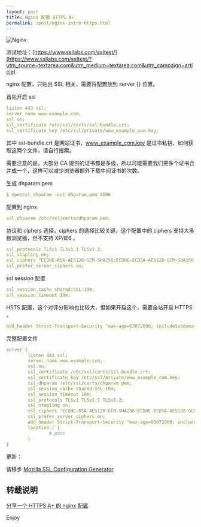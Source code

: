 ```yaml
---
layout: post
title: Nginx 配置 HTTPS A+
permalink: /post/nginx-intro-https.html
---
```


![Nginx](https://cdn.jsdelivr.net/gh/cyrilsoy/hello-blog@main/static/nginx-intro-https/nginx-intro-https-1.png)

<!--more-->

测试地址：[https://www.ssllabs.com/ssltest/](https://www.ssllabs.com/ssltest/?utm_source=textarea.com&utm_medium=textarea.com&utm_campaign=article)

nginx 配置，只贴出 SSL 相关，需要将配置放到 server {} 位置。

首先开启 ssl

```yml
listen 443 ssl;
server_name www.example.com;
ssl on;
ssl_certificate /etc/ssl/certs/ssl-bundle.crt;
ssl_certificate_key /etc/ssl/private/www_example_com.key;
```

其中 ssl-bundle.crt 是网站证书，www_example_com.key 是证书私钥，如何获取这两个文件，请自行搜索。

需要注意的是，大部分 CA 提供的证书都是多级，所以可能需要我们把多个证书合并成一个，这样可以减少浏览器额外下载中间证书的次数。

生成 dhparam.pem

```yml
$ openssl dhparam -out dhparam.pem 4096
```

配置到 nginx

```yml
ssl_dhparam /etc/ssl/certs/dhparam.pem;
```

协议和 ciphers 选择，ciphers 的选择比较关键，这个配置中的 ciphers 支持大多数浏览器，但不支持 XP/IE6 。

```yml
ssl_protocols TLSv1 TLSv1.1 TLSv1.2;
ssl_stapling on;
ssl_ciphers "ECDHE-RSA-AES128-GCM-SHA256:ECDHE-ECDSA-AES128-GCM-SHA256:ECDHE-RSA-AES256-GCM-SHA384:ECDHE-ECDSA-AES256-GCM-SHA384:ECDHE-RSA-AES128-SHA256:ECDHE-ECDSA-AES128-SHA256:ECDHE-RSA-AES128-SHA:ECDHE-ECDSA-AES128-SHA:ECDHE-RSA-AES256-SHA384:ECDHE-ECDSA-AES256-SHA384:ECDHE-RSA-AES256-SHA:ECDHE-ECDSA-AES256-SHA:AES128-GCM-SHA256:AES256-GCM-SHA384:AES128-SHA256:AES256-SHA256:AES128-SHA:AES256-SHA:AES:CAMELLIA:DES-CBC3-SHA:!aNULL:!eNULL:!EXPORT:!DES:!RC4:!MD5:!PSK:!aECDH:!EDH-DSS-DES-CBC3-SHA:!EDH-RSA-DES-CBC3-SHA:!KRB5-DES-CBC3-SHA";
ssl_prefer_server_ciphers on;
```

ssl session 配置

```yml
ssl_session_cache shared:SSL:10m;
ssl_session_timeout 10m;
```

HSTS 配置，这个对评分影响也比较大，但如果开启这个，需要全站开启 HTTPS 。

```yml
add_header Strict-Transport-Security "max-age=63072000; includeSubdomains; preload";
```

完整配置文件

```yml
server {
        listen 443 ssl;
        server_name www.example.com;
        ssl on;
        ssl_certificate /etc/ssl/certs/ssl-bundle.crt;
        ssl_certificate_key /etc/ssl/private/www_example_com.key;
        ssl_dhparam /etc/ssl/certs/dhparam.pem;
        ssl_session_cache shared:SSL:10m;
        ssl_session_timeout 10m;
        ssl_protocols TLSv1 TLSv1.1 TLSv1.2;
        ssl_stapling on;
        ssl_ciphers "ECDHE-RSA-AES128-GCM-SHA256:ECDHE-ECDSA-AES128-GCM-SHA256:ECDHE-RSA-AES256-GCM-SHA384:ECDHE-ECDSA-AES256-GCM-SHA384:ECDHE-RSA-AES128-SHA256:ECDHE-ECDSA-AES128-SHA256:ECDHE-RSA-AES128-SHA:ECDHE-ECDSA-AES128-SHA:ECDHE-RSA-AES256-SHA384:ECDHE-ECDSA-AES256-SHA384:ECDHE-RSA-AES256-SHA:ECDHE-ECDSA-AES256-SHA:AES128-GCM-SHA256:AES256-GCM-SHA384:AES128-SHA256:AES256-SHA256:AES128-SHA:AES256-SHA:AES:CAMELLIA:DES-CBC3-SHA:!aNULL:!eNULL:!EXPORT:!DES:!RC4:!MD5:!PSK:!aECDH:!EDH-DSS-DES-CBC3-SHA:!EDH-RSA-DES-CBC3-SHA:!KRB5-DES-CBC3-SHA";
        ssl_prefer_server_ciphers on;
        add_header Strict-Transport-Security "max-age=63072000; includeSubdomains; preload";
        location / {
                # pass
        }
}
```

更新：

请移步 [Mozilla SSL Configuration Generator](https://mozilla.github.io/server-side-tls/ssl-config-generator/?utm_source=textarea.com&utm_medium=textarea.com&utm_campaign=article)

## 转载说明

[分享一个 HTTPS A+ 的 nginx 配置](https://www.textarea.com/zhicheng/fenxiang-yige-https-a-di-nginx-peizhi-320/)

Enjoy
